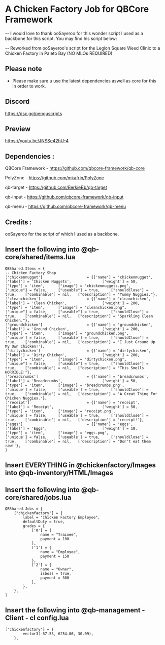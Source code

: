 # A Chicken Factory Job for QBCore Framework

-- I would love to thank ooSayeroo for this wonder script I used as a backbone for this script. You may find his script below:

-- Reworked from ooSayeroo's script for the Legion Square Weed Clinic to a Chicken Factory in Paleto Bay (NO MLOs REQUIRED)

## Please note

- Please make sure u use the latest dependencies aswell as core for this in order to work.


## Discord
https://dsc.gg/penguscripts

## Preview
https://youtu.be/JNSSe42hU-4

## Dependencies :

QBCore Framework - https://github.com/qbcore-framework/qb-core

PolyZone - https://github.com/mkafrin/PolyZone

qb-target - https://github.com/BerkieBb/qb-target

qb-input - https://github.com/qbcore-framework/qb-input

qb-menu - https://github.com/qbcore-framework/qb-menu


## Credits : 

ooSayeroo for the script of which I used as a backbone.

## Insert the following into @qb-core/shared/items.lua 

```
QBShared.Items = {
-- Chicken Factory Shop
['chickennugget'] 			    	 = {['name'] = 'chickennugget', 			    	['label'] = 'Chicken Nuggets', 		    	['weight'] = 50, 		['type'] = 'item', 		["image"] = "chickennuggets.png",       	["unique"] = false, 	["useable"] = true, 	["shouldClose"] = true,    ["combinable"] = nil,   ["description"] = "Yummy Nuggies."},
['cleanchicken'] 			    	 = {['name'] = 'cleanchicken', 			        	['label'] = 'Clean Chicken', 		    	['weight'] = 200, 		['type'] = 'item', 		["image"] = "cleanchicken.png",           	["unique"] = false, 	["useable"] = true, 	["shouldClose"] = true,    ["combinable"] = nil,   ["description"] = "Sparkling Clean Chicken."},
['groundchicken'] 				     = {['name'] = 'groundchicken', 			        ['label'] = 'Ground Chicken', 		     	['weight'] = 200, 		['type'] = 'item', 		['image'] = 'groundchicken.png',        	['unique'] = false, 	['useable'] = true, 	['shouldClose'] = true,	   ['combinable'] = nil,   ['description'] = 'I Just Ground Up My Own Chicken!'},
['dirtychicken'] 		 	 	 	 = {['name'] = 'dirtychicken',           			['label'] = 'Dirty Chicken',	 	    	['weight'] = 200, 		['type'] = 'item', 		["image"] = "dirtychicken.png", 		    ["unique"] = false, 	["useable"] = true, 	["shouldClose"] = true,    ["combinable"] = nil,   ["description"] = "This Smells HORRIBLE!"},
['breadcrumbs'] 			 	     = {['name'] = 'breadcrumbs', 			  	        ['label'] = 'Breadcrumbs', 			        ['weight'] = 50, 		['type'] = 'item', 		['image'] = 'breadcrumbs.png', 	        	['unique'] = false, 	['useable'] = true, 	['shouldClose'] = true,	   ['combinable'] = nil,   ['description'] = 'A Great Thing For Chicken Nuggies.'},
['receipt'] 			        	 = {['name'] = 'receipt', 			                ['label'] = 'Receipt', 			            ['weight'] = 50, 		['type'] = 'item', 		['image'] = 'receipt.png', 	                ['unique'] = false, 	['useable'] = true, 	['shouldClose'] = true,	   ['combinable'] = nil,   ['description'] = 'receipt!'},
['eggs'] 			 	             = {['name'] = 'eggs', 			                	['label'] = 'Eggs', 		            	['weight'] = 10, 		['type'] = 'item', 		['image'] = 'eggs.png', 		            ['unique'] = false, 	['useable'] = true, 	['shouldClose'] = true,	   ['combinable'] = nil,   ['description'] = 'Don't eat them raw!'},
}

```

## Insert EVERYTHING in @chickenfactory/Images into @qb-inventory/HTML/Images


## Insert the following into @qb-core/shared/jobs.lua 
```
QBShared.Jobs = {
    ["chickenfactory"] = {
		label = "Chicken Factory Employee",
		defaultDuty = true,
		grades = {
            ['0'] = {
                name = "Trainee",
                payment = 100
            },
			['1'] = {
                name = "Employee",
                payment = 150
            },
			['2'] = {
                name = "Owner",
                isboss = true,
                payment = 300
            },
        },
	},
}		
```

## Insert the following into @qb-management - Client - cl config.lua
```
['chickenfactory'] = {
        vector3(-67.53, 6254.06, 30.09),
    },
```
